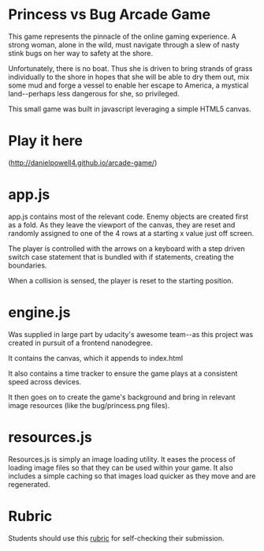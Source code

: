 Princess vs Bug Arcade Game
===============================

This game represents the pinnacle of the online gaming experience. A strong woman, alone in the wild, must navigate through a slew of nasty stink bugs on her way to safety at the shore.

Unfortunately, there is no boat. Thus she is driven to bring strands of grass individually to the shore in hopes that she will be able to dry them out, mix some mud and forge a vessel to enable her escape to America, a mystical land--perhaps less dangerous for she, so privileged.

This small game was built in javascript leveraging a simple HTML5 canvas.

Play it here
==============================
(http://danielpowell4.github.io/arcade-game/)

app.js
==============================

app.js contains most of the relevant code. Enemy objects are created first as a fold. As they leave the viewport of the canvas, they are reset and randomly assigned to one of the 4 rows at a starting x value just off screen.

The player is controlled with the arrows on a keyboard with a step driven switch case statement that is bundled with if statements, creating the boundaries.

When a collision is sensed, the player is reset to the starting position.

engine.js
==============================
Was supplied in large part by udacity's awesome team--as this project was created in pursuit of a frontend nanodegree.

It contains the canvas, which it appends to index.html

It also contains a time tracker to ensure the game plays at a consistent speed across devices.

It then goes on to create the game's background and bring in relevant image resources (like the bug/princess.png files).

resources.js
==============================
Resources.js is simply an image loading utility. It eases the process of loading image files so that they can be used within your game. It also includes a simple caching so that images load quicker as they move and are regenerated.


Rubric
==============================
Students should use this [rubric](https://www.udacity.com/course/viewer/#!/c-nd001/l-2696458597/m-2687128535) for self-checking their submission.
